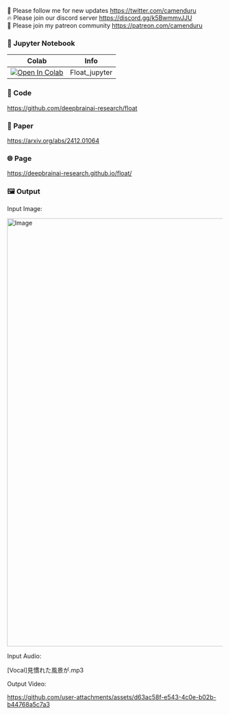 🐣 Please follow me for new updates https://twitter.com/camenduru <br />
🔥 Please join our discord server https://discord.gg/k5BwmmvJJU <br />
🥳 Please join my patreon community https://patreon.com/camenduru <br />

### 🍊 Jupyter Notebook

| Colab | Info
| --- | --- |
[![Open In Colab](https://colab.research.google.com/assets/colab-badge.svg)](https://colab.research.google.com/github/camenduru/Float-jupyter/blob/main/Float_jupyter.ipynb) | Float_jupyter

### 🧬 Code
https://github.com/deepbrainai-research/float

### 📄 Paper
https://arxiv.org/abs/2412.01064

### 🌐 Page
https://deepbrainai-research.github.io/float/

### 🖼 Output

Input Image:

<img width="664" height="1000" alt="Image" src="https://github.com/user-attachments/assets/9e5fffb4-cb6a-46f6-a7b6-8c17eeacbac5" />

Input Audio:

[Vocal]見慣れた風景が.mp3

Output Video:

https://github.com/user-attachments/assets/d63ac58f-e543-4c0e-b02b-b44768a5c7a3
